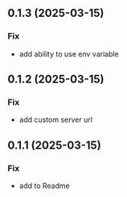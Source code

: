 ## 0.1.3 (2025-03-15)

### Fix

- add ability to use env variable

## 0.1.2 (2025-03-15)

### Fix

- add custom server url

## 0.1.1 (2025-03-15)

### Fix

- add to Readme
